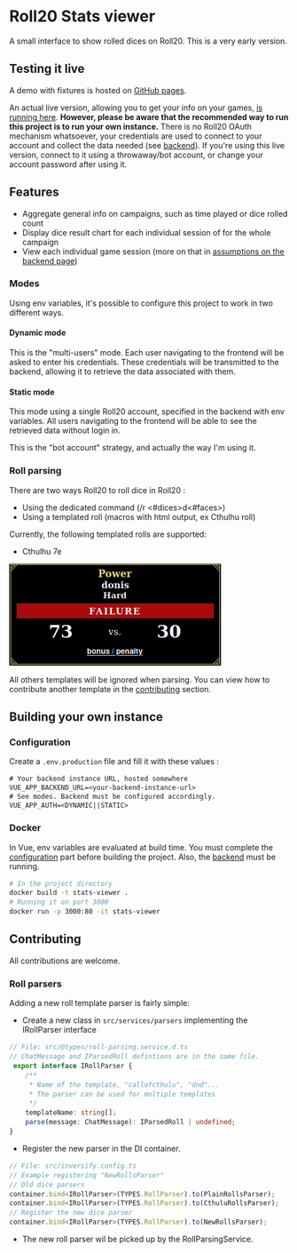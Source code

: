 # Roll20 Stats viewer

A small interface to show rolled dices on Roll20. This is a very early version. 

## Testing it live

A demo with fixtures is hosted on [GitHub pages](https://sotrxii.github.io/roll20-stats-viewer/).

An actual live version, allowing you to get your info on your games, 
[is running here](https://witty-river-02b318503.azurestaticapps.net).
**However, please be aware that the recommended way to run this project is to run your own instance.**
There is no Roll20 OAuth mechanism whatsoever, your credentials are used to connect to your account
and collect the data needed (see [backend](https://github.com/SoTrxII/roll20-stats-viewer-backend)).
If you're using this live version, connect to it using a throwaway/bot account, or change your
account password after using it.

## Features

- Aggregate general info on campaigns, such as time played or dice rolled count
- Display dice result chart for each individual session of for the whole campaign
- View each individual game session (more on that in [assumptions on the backend page](https://github.com/SoTrxII/roll20-stats-viewer-backend))

### Modes

Using env variables, it's possible to configure this project to work in two different ways.

#### Dynamic mode

This is the "multi-users" mode. Each user navigating to the frontend will be asked to enter his credentials.
These credentials will be transmitted to the backend, allowing it to retrieve the data associated with them.

#### Static mode

This mode using a single Roll20 account, specified in the backend with env variables. All users navigating to the
frontend will be able to see the retrieved data without login in.

This is the "bot account" strategy, and actually the way I'm using it.

### Roll parsing

There are two ways Roll20 to roll dice in Roll20 :
+ Using the dedicated command (/r <#dices>d<#faces>)
+ Using a templated roll (macros with html output, ex Cthulhu roll)


Currently, the following templated rolls are supported:
+ Cthulhu 7e
  
![cthulu template example](assets/images/cthulu-template.png)

All others templates will be ignored when parsing. You can view how to contribute another template in the 
[contributing](#contributing) section.

## Building your own instance

### Configuration
Create a `.env.production` file and fill it with these values :
```dosini
# Your backend instance URL, hosted somewhere
VUE_APP_BACKEND_URL=<your-backend-instance-url>
# See modes. Backend must be configured accordingly.
VUE_APP_AUTH=<DYNAMIC||STATIC>
```


### Docker
In Vue, env variables are evaluated at build time. You must complete the [configuration](#configuration) part before
building the project. Also, the [backend](https://github.com/SoTrxII/roll20-stats-viewer-backend) must be running.
```sh
# In the project directory
docker build -t stats-viewer .
# Running it on port 3000
docker run -p 3000:80 -it stats-viewer
```

## Contributing

All contributions are welcome. 

### Roll parsers

Adding a new roll template parser is fairly simple:
+ Create a new class in `src/services/parsers` implementing the IRollParser interface
  
```ts
// File: src/@types/roll-parsing.service.d.ts
// ChatMessage and IParsedRoll defintions are in the same file.
 export interface IRollParser {
    /**
     * Name of the template, "callofcthulu", "dnd"...
     * The parser can be used for multiple templates
     */
    templateName: string[];
    parse(message: ChatMessage): IParsedRoll | undefined;
}
```
+ Register the new parser in the DI container.
```js
// File: src/inversify.config.ts
// Example registering "NewRollsParser"
// Old dice parsers
container.bind<IRollParser>(TYPES.RollParser).to(PlainRollsParser);
container.bind<IRollParser>(TYPES.RollParser).to(CthuluRollsParser);
// Register the new dice parser
container.bind<IRollParser>(TYPES.RollParser).to(NewRollsParser);
```
+ The new roll parser wil be picked up by the RollParsingService.
